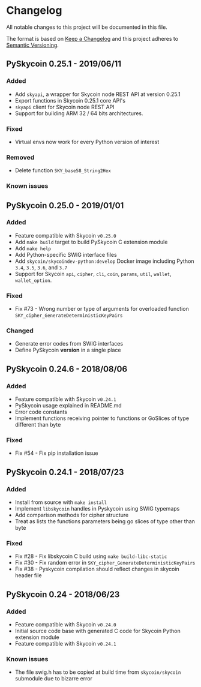 # Changelog

All notable changes to this project will be documented in this file.

The format is based on [Keep a Changelog](http://keepachangelog.com/en/1.0.0/)
and this project adheres to [Semantic Versioning](http://semver.org/spec/v2.0.0.html).

## PySkycoin 0.25.1 - 2019/06/11

### Added

- Add `skyapi`, a wrapper for Skycoin node REST API at version 0.25.1
- Export functions in Skycoin 0.25.1 core API's
- `skyapi` client for Skycoin node REST API
- Support for building ARM 32 / 64 bits architectures.

### Fixed 

- Virtual envs now work for every Python version of interest

### Removed

- Delete function `SKY_base58_String2Hex`

### Known issues

## PySkycoin 0.25.0 - 2019/01/01

### Added

- Feature compatible with Skycoin `v0.25.0`
- Add `make build` target to build PySkycoin C extension module
- Add `make help`
- Add Python-specific SWIG interface files
- Add `skycoin/skycoindev-python:develop` Docker image including Python `3.4`, `3.5`, `3.6`, and `3.7`
- Support for Skycoin `api`, `cipher`, `cli`, `coin`, `params`, `util`, `wallet`, `wallet_option`.

### Fixed

- Fix #73 - Wrong number or type of arguments for overloaded function `SKY_cipher_GenerateDeterministicKeyPairs`

### Changed

- Generate error codes from SWIG interfaces
- Define PySkycoin __version__ in a single place

## PySkycoin 0.24.6 - 2018/08/06

### Added

- Feature compatible with Skycoin `v0.24.1`
- PySkycoin usage explained in README.md
- Error code constants
- Implement functions receiving pointer to functions or GoSlices of type different than byte

### Fixed

- Fix #54 - Fix pip installation issue

## PySkycoin 0.24.1 - 2018/07/23

### Added

- Install from source with `make install`
- Implement `libskycoin` handles in Pyskycoin using SWIG typemaps
- Add comparison methods for cipher structure
- Treat as lists the functions parameters being go slices of type other than byte

### Fixed

- Fix #28 - Fix libskycoin C build using `make build-libc-static`
- Fix #30 - Fix random error in `SKY_cipher_GenerateDeterministicKeyPairs`
- Fix #38 - Pyskycoin compilation should reflect changes in skycoin header file

## PySkycoin 0.24 - 2018/06/23

### Added

- Feature compatible with Skycoin `v0.24.0`
- Initial source code base with generated C code for Skycoin Python extension module
- Feature compatible with Skycoin `v0.24.1`

### Known issues

- The file swig.h has to be copied at build time from `skycoin/skycoin` submodule due to bizarre error

